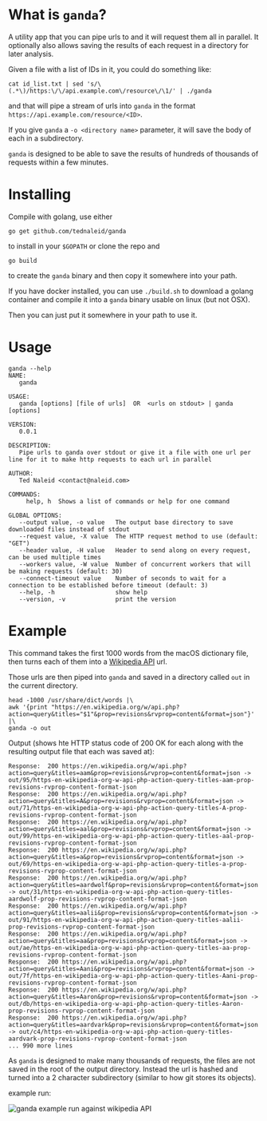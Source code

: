 # What is `ganda`?

A utility app that you can pipe urls to and it will request them all in parallel.  It optionally also allows saving the results of each request in a directory for later analysis.

Given a file with a list of IDs in it, you could do something like:

    cat id_list.txt | sed 's/\(.*\)/https:\/\/api.example.com\/resource\/\1/' | ./ganda
    
and that will pipe a stream of urls into `ganda` in the format `https://api.example.com/resource/<ID>`.

If you give `ganda` a `-o <directory name>` parameter, it will save the body of each in a subdirectory.

`ganda` is designed to be able to save the results of hundreds of thousands of requests within a few minutes.

# Installing

Compile with golang, use either 

    go get github.com/tednaleid/ganda
    
to install in your `$GOPATH` or clone the repo and 

    go build 
    
to create the `ganda` binary and then copy it somewhere into your path.

If you have docker installed, you can use `./build.sh` to download a golang container and compile it into a `ganda` binary usable on linux (but not OSX).

Then you can just put it somewhere in your path to use it.

# Usage

    ganda --help
    NAME:
       ganda
    
    USAGE:
       ganda [options] [file of urls]  OR  <urls on stdout> | ganda [options]
    
    VERSION:
       0.0.1
    
    DESCRIPTION:
       Pipe urls to ganda over stdout or give it a file with one url per line for it to make http requests to each url in parallel
    
    AUTHOR:
       Ted Naleid <contact@naleid.com>
    
    COMMANDS:
         help, h  Shows a list of commands or help for one command
    
    GLOBAL OPTIONS:
       --output value, -o value   The output base directory to save downloaded files instead of stdout
       --request value, -X value  The HTTP request method to use (default: "GET")
       --header value, -H value   Header to send along on every request, can be used multiple times
       --workers value, -W value  Number of concurrent workers that will be making requests (default: 30)
       --connect-timeout value    Number of seconds to wait for a connection to be established before timeout (default: 3)
       --help, -h                 show help
       --version, -v              print the version
       
# Example

This command takes the first 1000 words from the macOS dictionary file, then turns each of them into a [Wikipedia API](https://www.mediawiki.org/wiki/API:Main_page) url.

Those urls are then piped into `ganda` and saved in a directory called `out` in the current directory.


    head -1000 /usr/share/dict/words |\
    awk '{print "https://en.wikipedia.org/w/api.php?action=query&titles="$1"&prop=revisions&rvprop=content&format=json"}' |\
    ganda -o out
    
Output (shows hte HTTP status code of 200 OK for each along with the resulting output file that each was saved at):

    Response:  200 https://en.wikipedia.org/w/api.php?action=query&titles=aam&prop=revisions&rvprop=content&format=json -> out/95/https-en-wikipedia-org-w-api-php-action-query-titles-aam-prop-revisions-rvprop-content-format-json
    Response:  200 https://en.wikipedia.org/w/api.php?action=query&titles=A&prop=revisions&rvprop=content&format=json -> out/71/https-en-wikipedia-org-w-api-php-action-query-titles-A-prop-revisions-rvprop-content-format-json
    Response:  200 https://en.wikipedia.org/w/api.php?action=query&titles=aal&prop=revisions&rvprop=content&format=json -> out/99/https-en-wikipedia-org-w-api-php-action-query-titles-aal-prop-revisions-rvprop-content-format-json
    Response:  200 https://en.wikipedia.org/w/api.php?action=query&titles=a&prop=revisions&rvprop=content&format=json -> out/69/https-en-wikipedia-org-w-api-php-action-query-titles-a-prop-revisions-rvprop-content-format-json
    Response:  200 https://en.wikipedia.org/w/api.php?action=query&titles=aardwolf&prop=revisions&rvprop=content&format=json -> out/31/https-en-wikipedia-org-w-api-php-action-query-titles-aardwolf-prop-revisions-rvprop-content-format-json
    Response:  200 https://en.wikipedia.org/w/api.php?action=query&titles=aalii&prop=revisions&rvprop=content&format=json -> out/91/https-en-wikipedia-org-w-api-php-action-query-titles-aalii-prop-revisions-rvprop-content-format-json
    Response:  200 https://en.wikipedia.org/w/api.php?action=query&titles=aa&prop=revisions&rvprop=content&format=json -> out/ae/https-en-wikipedia-org-w-api-php-action-query-titles-aa-prop-revisions-rvprop-content-format-json
    Response:  200 https://en.wikipedia.org/w/api.php?action=query&titles=Aani&prop=revisions&rvprop=content&format=json -> out/7f/https-en-wikipedia-org-w-api-php-action-query-titles-Aani-prop-revisions-rvprop-content-format-json
    Response:  200 https://en.wikipedia.org/w/api.php?action=query&titles=Aaron&prop=revisions&rvprop=content&format=json -> out/db/https-en-wikipedia-org-w-api-php-action-query-titles-Aaron-prop-revisions-rvprop-content-format-json
    Response:  200 https://en.wikipedia.org/w/api.php?action=query&titles=aardvark&prop=revisions&rvprop=content&format=json -> out/c4/https-en-wikipedia-org-w-api-php-action-query-titles-aardvark-prop-revisions-rvprop-content-format-json
    ... 990 more lines
    
As `ganda` is designed to make many thousands of requests, the files are not saved in the root of the output directory.  Instead the url is hashed and turned into a 2 character subdirectory (similar to how git stores its objects).

example run:

![ganda example run against wikipedia API](https://cdn.rawgit.com/tednaleid/ganda/gh-pages/images/ganda-example.gif)

